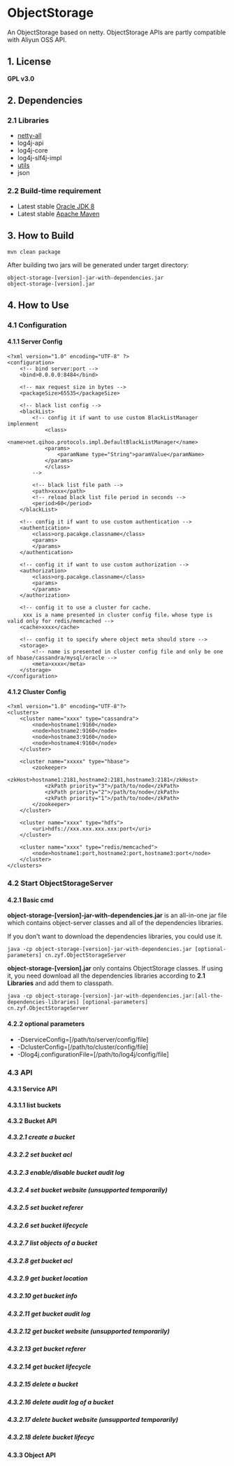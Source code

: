 # ObjectStorage
An ObjectStorage based on netty. ObjectStorage APIs are partly compatible with Aliyun OSS API. 

## 1. License

**GPL v3.0**

## 2. Dependencies
### 2.1 Libraries
 + [netty-all](http://netty.io/)
 + log4j-api
 + log4j-core
 + log4j-slf4j-impl
 + [utils](https://github.com/zhangyf/util) 
 + json
### 2.2 Build-time requirement
 + Latest stable [Oracle JDK 8](http://www.oracle.com/technetwork/java/javase/downloads/index.html)
 + Latest stable [Apache Maven](http://maven.apache.org/)
 
## 3. How to Build

    mvn clean package

After building two jars will be generated under target directory:
    
    object-storage-[version]-jar-with-dependencies.jar
    object-storage-[version].jar
  

## 4. How to Use
### 4.1 Configuration

#### 4.1.1 Server Config


    <?xml version="1.0" encoding="UTF-8" ?>
    <configuration>
        <!-- bind server:port -->
        <bind>0.0.0.0:8484</bind>

        <!-- max request size in bytes -->
        <packageSize>65535</packageSize>

        <!-- black list config -->
        <blackList>
            <!-- config it if want to use custom BlackListManager implenment
                <class>
                <name>net.qihoo.protocols.impl.DefaultBlackListManager</name>
                <params>
                    <paramName type="String">paramValue</paramName>
                </params>
                </class>
            -->
            
            <!-- black list file path -->
            <path>xxxx</path>
            <!-- reload black list file period in seconds -->
            <period>60</period>
        </blackList>

        <!-- config it if want to use custom authentication -->
        <authentication>
            <class>org.pacakge.classname</class>
            <params>
            </params>
        </authentication>

        <!-- config it if want to use custom authorization -->
        <authorization>
            <class>org.pacakge.classname</class>
            <params>
            </params>
        </authorization>

        <!-- config it to use a cluster for cache.
         xxx is a name presented in cluster config file，whose type is valid only for redis/memcached -->
        <cache>xxxx</cache>

        <!-- config it to specify where object meta should store -->
        <storage>
            <!-- name is presented in cluster config file and only be one of hbase/cassandra/mysql/oracle -->
            <meta>xxxx</meta> 
        </storage>
    </configuration>

#### 4.1.2 Cluster Config

    <?xml version="1.0" encoding="UTF-8"?>
    <clusters>
        <cluster name="xxxx" type="cassandra">
            <node>hostname1:9160</node>
            <node>hostname2:9160</node>
            <node>hostname3:9160</node>
            <node>hostname4:9160</node>
        </cluster>

        <cluster name="xxxxx" type="hbase">
            <zookeeper>
                <zkHost>hostname1:2181,hostname2:2181,hostname3:2181</zkHost>
                <zkPath priority="3">/path/to/node</zkPath>
                <zkPath priority="2">/path/to/node</zkPath>
                <zkPath priority="1">/path/to/node</zkPath>
            </zookeeper>
        </cluster>

        <cluster name="xxxx" type="hdfs">
            <uri>hdfs://xxx.xxx.xxx.xxx:port</uri>
        </cluster>

        <cluster name="xxxx" type="redis/memcached">
            <node>hostname1:port,hostname2:port,hostname3:port</node>
        </cluster>
    </clusters>


### 4.2 Start ObjectStorageServer

#### 4.2.1 Basic cmd
**object-storage-[version]-jar-with-dependencies.jar** is an all-in-one jar file which contains object-server classes and all of the dependencies libraries. 

If you don't want to download the dependencies libraries, you could use it.

    java -cp object-storage-[version]-jar-with-dependencies.jar [optional-parameters] cn.zyf.ObjectStorageServer 


**object-storage-[version].jar** only contains ObjectStorage classes. If using it, you need download all the dependencies libraries according to **2.1 Libraries** and add them to classpath.

    java -cp object-storage-[version]-jar-with-dependencies.jar:[all-the-dependencies-libraries] [optional-parameters] cn.zyf.ObjectStorageServer

#### 4.2.2 optional parameters

 + -DserviceConfig=[/path/to/server/config/file]
 + -DclusterConfig=[/path/to/cluster/config/file]
 + -Dlog4j.configurationFile=[/path/to/log4j/config/file]


### 4.3 API
#### 4.3.1 Service API
#### 4.3.1.1 list buckets

#### 4.3.2 Bucket API
##### 4.3.2.1 create a bucket
##### 4.3.2.2 set bucket acl
##### 4.3.2.3 enable/disable bucket audit log
##### 4.3.2.4 set bucket website (unsupported temporarily)
##### 4.3.2.5 set bucket referer
##### 4.3.2.6 set bucket lifecycle
##### 4.3.2.7 list objects of a bucket
##### 4.3.2.8 get bucket acl
##### 4.3.2.9 get bucket location
##### 4.3.2.10 get bucket info
##### 4.3.2.11 get bucket audit log
##### 4.3.2.12 get bucket website (unsupported temporarily)
##### 4.3.2.13 get bucket referer
##### 4.3.2.14 get bucket lifecycle
##### 4.3.2.15 delete a bucket
##### 4.3.2.16 delete audit log of a bucket
##### 4.3.2.17 delete bucket website (unsupported temporarily)
##### 4.3.2.18 delete bucket lifecyc

#### 4.3.3 Object API
